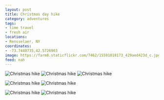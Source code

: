 ```yaml
---
layout: post
title: Christmas day hike
category: adventures
tags:
- time travel
- fresh air
locations:
- Rensselaer, NY
coordinates:
- -73.7440735,42.5726903
image: https://farm8.staticflickr.com/7462/15591018173_429aed423d_c.jpg
feed: nah
---
```


<div class="photos">
<img src="https://farm9.staticflickr.com/8658/16023363428_f47ae5c318_b.jpg" class="img-half" alt="Christmas hike"> <img src="https://farm8.staticflickr.com/7560/16024765969_cae84277a4_b.jpg" class="img-half" alt="Christmas hike">

<img src="https://farm8.staticflickr.com/7494/16210061002_fbd23f5240_b.jpg" alt="Christmas hike">

<img src="https://farm8.staticflickr.com/7466/15588462694_d7cb5c8560_b.jpg" class="img-half" alt="Christmas hike"> <img src="https://farm8.staticflickr.com/7575/16023513380_ca83ba41ed_b.jpg" class="img-half" alt="Christmas hike">

<img src="https://farm8.staticflickr.com/7462/15591018173_429aed423d_b.jpg" class="img-half" alt="Christmas hike"> <img src="https://farm8.staticflickr.com/7501/16208995521_5144e4f349_b.jpg" class="img-half" alt="Christmas hike">
</div>
